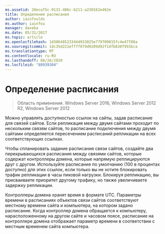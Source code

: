 ```yaml
---
ms.assetid: 28ecaf5c-9131-406c-b211-a230162e462e
title: Определение расписания
author: iainfoulds
ms.author: iainfou
manager: daveba
ms.date: 05/31/2017
ms.topic: article
ms.openlocfilehash: 1d30648523344d933025e779709815fc4e47f88a
ms.sourcegitcommit: 1dc35d221eff7f079d9209d92f14fb630f955bca
ms.translationtype: MT
ms.contentlocale: ru-RU
ms.lasthandoff: 08/26/2020
ms.locfileid: "88939304"
---
```

# <a name="determining-the-schedule"></a>Определение расписания

>Область применения. Windows Server 2016, Windows Server 2012 R2, Windows Server 2012

Можно управлять доступностью ссылок на сайты, задав расписание для связей сайтов. Если репликация между двумя сайтами проходит по нескольким связям сайтов, то расписание подключения между двумя сайтами определяется пересечением расписаний репликации на всех соответствующих ссылках.

Чтобы спланировать задание расписания связи сайтов, создайте два перекрывающихся расписания между связями сайтов, которые содержат контроллеры домена, которые напрямую реплицируются друг с другом. Используйте расписание по умолчанию (100 в процентах доступно) для этих ссылок, если только вы не хотите блокировать трафик репликации в часы пиковой нагрузки. Блокируя репликацию, вы присваиваете приоритет другому трафику, но также увеличиваете задержку репликации.

Контроллеры домена хранят время в формате UTC. Параметры времени в расписаниях объектов связи сайтов соответствуют местному времени сайта и компьютера, на котором задано расписание. Когда контроллер домена обращается к компьютеру, нарасположенному на другом сайте и часовом поясе, расписание на контроллере домена отображает параметр времени в соответствии с местным временем сайта компьютера.



